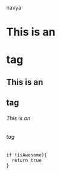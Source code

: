  navya
 # This is an <h1> tag
## This is an <h2> tag
###### This is an <h6> tag
```
if (isAwesome){
  return true
}
```
